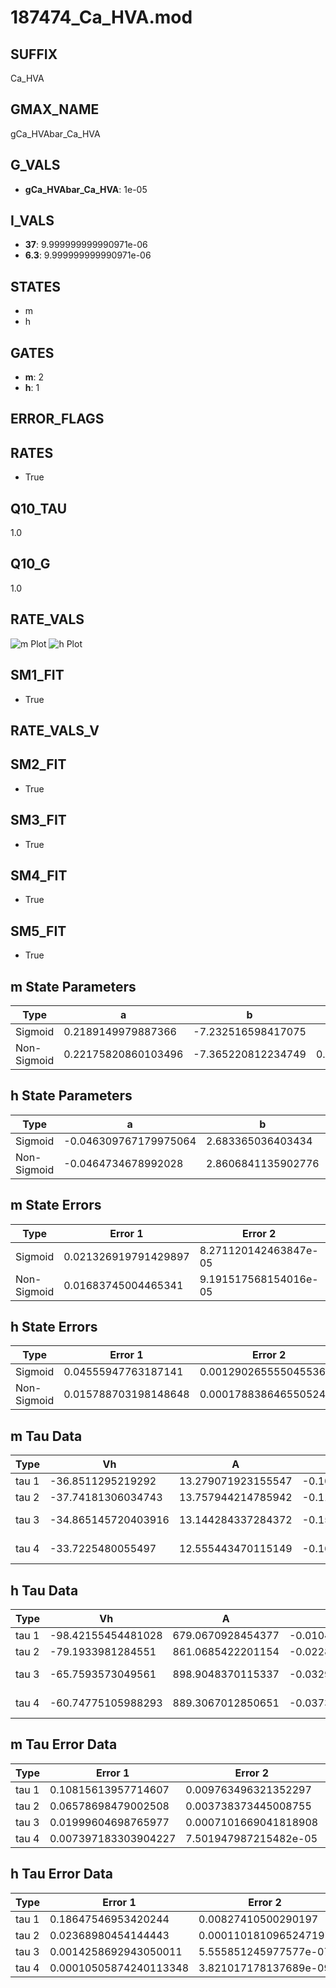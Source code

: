 # 187474_Ca_HVA.mod

## SUFFIX

Ca_HVA

## GMAX_NAME

gCa_HVAbar_Ca_HVA

## G_VALS

- **gCa_HVAbar_Ca_HVA**: 1e-05

## I_VALS

- **37**: 9.999999999990971e-06
- **6.3**: 9.999999999990971e-06

## STATES

- m
- h

## GATES

- **m**: 2
- **h**: 1

## ERROR_FLAGS


## RATES

- True

## Q10_TAU

1.0

## Q10_G

1.0

## RATE_VALS

![m Plot](/Users/pbozelos/Dropbox/icg-Chai-Panos/supermodels/output_markdown_files/Ca/187474_Ca_HVA.mod/images/m.png)
![h Plot](/Users/pbozelos/Dropbox/icg-Chai-Panos/supermodels/output_markdown_files/Ca/187474_Ca_HVA.mod/images/h.png)

## SM1_FIT

- True

## RATE_VALS_V

## SM2_FIT

- True

## SM3_FIT

- True

## SM4_FIT

- True

## SM5_FIT

- True

## m State Parameters

| Type | a | b | c | d |
| --- | --- | --- | --- | --- |
| Sigmoid | 0.2189149979887366 | -7.232516598417075 |
| Non-Sigmoid | 0.22175820860103496 | -7.365220812234749 | 0.9953465791301186 | -0.003968550477419953 |

## h State Parameters

| Type | a | b | c | d |
| --- | --- | --- | --- | --- |
| Sigmoid | -0.046309767179975064 | 2.683365036403434 |
| Non-Sigmoid | -0.0464734678992028 | 2.8606841135902776 | 1.0370835223114954 | 0.018513031862989783 |

## m State Errors

| Type | Error 1 | Error 2 | Error 3 |
| --- | --- | --- | --- |
| Sigmoid | 0.021326919791429897 | 8.271120142463847e-05 | 0.013863532608248373 |
| Non-Sigmoid | 0.01683745004465341 | 9.191517568154016e-05 | 0.010945159451840141 |

## h State Errors

| Type | Error 1 | Error 2 | Error 3 |
| --- | --- | --- | --- |
| Sigmoid | 0.04555947763187141 | 0.0012902655550455365 | 0.029551018398278374 |
| Non-Sigmoid | 0.015788703198148648 | 0.00017883864655052494 | 0.010240948381002809 |

## m Tau Data

| Type | Vh | A | b1 | b2 | c1 | c2 | d1 | d2 | e1 | e2 |
| --- | --- | --- | --- | --- | --- | --- | --- | --- | --- | --- |
| tau 1 | -36.8511295219292 | 13.279071923155547 | -0.102785292555332 | -0.07015904581608917 |
| tau 2 | -37.74181306034743 | 13.757944214785942 | -0.11271072192575714 | 0.0006250508020106382 | -0.08842403671784865 | -0.0005324942933441846 |
| tau 3 | -34.865145720403916 | 13.144284337284372 | -0.15389870256289126 | 0.002356817562902705 | -1.2642861739908113e-05 | -0.0769061552990111 | -0.0006428304836837477 | -6.8330279779280785e-06 |
| tau 4 | -33.7225480055497 | 12.555443470115149 | -0.16833595298192586 | 0.0033355009809311565 | -3.125171590224612e-05 | 1.0413670505861938e-07 | -0.06780559718107403 | -0.0005595440911177457 | -1.2971083276410863e-05 | -1.0040501588932917e-07 |

## h Tau Data

| Type | Vh | A | b1 | b2 | c1 | c2 | d1 | d2 | e1 | e2 |
| --- | --- | --- | --- | --- | --- | --- | --- | --- | --- | --- |
| tau 1 | -98.42155454481028 | 679.0670928454377 | -0.010415195203618454 | -0.063599551068033 |
| tau 2 | -79.1933981284551 | 861.0685422201154 | -0.022830264290452172 | 7.577632764141926e-05 | -0.03746554247307346 | -0.0003448295043410674 |
| tau 3 | -65.7593573049561 | 898.9048370115337 | -0.032922545103558264 | 0.00021184280640432416 | -4.657800228497306e-07 | -0.031429761983724006 | -0.00026791968982350787 | -2.422555467578992e-06 |
| tau 4 | -60.74775105988293 | 889.3067012850651 | -0.03738556249713206 | 0.000308442082355446 | -1.1605660188033757e-06 | 1.6692526815993386e-09 | -0.03029500836146137 | -0.000298084360230493 | -3.0914160755620882e-06 | -9.191240144549274e-09 |

## m Tau Error Data

| Type | Error 1 | Error 2 | Error 3 |
| --- | --- | --- | --- |
| tau 1 | 0.10815613957714607 | 0.009763496321352297 | 0.07364623135997554 |
| tau 2 | 0.06578698479002508 | 0.003738373445008755 | 0.04479600992845665 |
| tau 3 | 0.01999604698765977 | 0.0007101669041818908 | 0.013615810517050925 |
| tau 4 | 0.007397183303904227 | 7.501947987215482e-05 | 0.005036927863192637 |

## h Tau Error Data

| Type | Error 1 | Error 2 | Error 3 |
| --- | --- | --- | --- |
| tau 1 | 0.18647546953420244 | 0.00827410500290197 | 0.05602551392262733 |
| tau 2 | 0.02368980454144443 | 0.0001101810965247197 | 0.007117469538896002 |
| tau 3 | 0.0014258692943050011 | 5.555851245977577e-07 | 0.00042839447032618687 |
| tau 4 | 0.00010505874240113348 | 3.821017178137689e-09 | 3.156431272054712e-05 |

